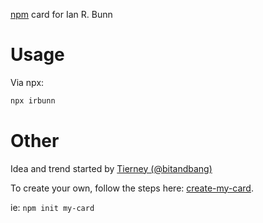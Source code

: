 [npm] card for Ian R. Bunn

# Usage

Via npx:

```bash
npx irbunn
```

# Other

Idea and trend started by [Tierney (@bitandbang)]

To create your own, follow the steps here: [create-my-card].

ie: `npm init my-card`

[npm]: https://www.npmjs.com/
[tierney (@bitandbang)]: https://www.npmjs.com/package/bitandbang
[create-my-card]: https://www.npmjs.com/package/create-my-card

